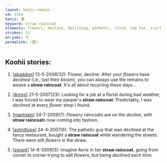 ```yaml
---
layout: kanji-remain
v4: 2354
kanji: 蓑
keyword: straw raincoat
elements: flowers, decline, declining, pathetic, stick, top hat, scarf, mouth
strokes: 13
on-yomi: サ
permalink: /蓑/
---
```


## Koohii stories: 

1) [<a href="http://kanji.koohii.com/profile/abaddon">abaddon</a>] 13-5-2008(32): Flower, decline: After your <em>flowers</em> have <em>declined</em> (i.e., lost their bloom), you can always use the remains to weave a<strong> straw raincoat</strong>. It&#039;s all about recycling these days...

2) [<a href="http://kanji.koohii.com/profile/ikmys">ikmys</a>] 21-5-2007(23): Looking for a job at a florist during bad weather, I was forced to wear my pauper&#039;s<strong> straw raincoat</strong>. Predictably, I was <em>declined</em> at every <em>flower</em> shop I found.

3) [<a href="http://kanji.koohii.com/profile/mantixen">mantixen</a>] 24-7-2009(7): <em>Flowery</em> raincoats are on the <em>decline</em>, with<strong> straw raincoat</strong>s now coming into fashion.

4) [<a href="http://kanji.koohii.com/profile/astridtops">astridtops</a>] 24-4-2007(6): The pathetic guy that was <em>declined</em> at the fancy restaurant, bought a<strong> straw raincoat</strong> while wandering the streets. There were still <em>flowers</em> in the straw.

5) [<a href="http://kanji.koohii.com/profile/sgrant">sgrant</a>] 14-6-2009(3): Imagine Aeris in her<strong> straw raincoat</strong>, going from corner to corner trying to sell <em>flowers</em>, but being <em>declined</em> each time.

